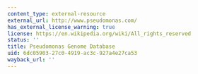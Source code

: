 ```yaml
---
content_type: external-resource
external_url: http://www.pseudomonas.com/
has_external_license_warning: true
license: https://en.wikipedia.org/wiki/All_rights_reserved
status: ''
title: Pseudomonas Genome Database
uid: 6dc05903-27c0-4919-ac3c-927a4e27ca53
wayback_url: ''
---
```

